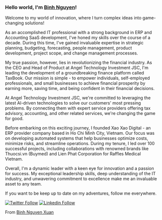 ### Hello world, I'm [Binh Nguyen](http://xubi.me/)! 

Welcome to my world of innovation, where I turn complex ideas into game-changing solutions!

As an accomplished IT professional with a strong background in ERP and Accounting SaaS development, I've honed my skills over the course of a decade. During this time, I've gained invaluable expertise in strategic planning, budgeting, forecasting, people management, product development, project scope, and change management processes.

My true passion, however, lies in revolutionizing the financial industry. As the CEO and Head of Product at Angel Technology Investment JSC, I'm leading the development of a groundbreaking finance platform called TaxBook. Our mission is simple - to empower individuals, self-employed professionals, and small businesses to achieve financial prosperity by earning more, saving time, and being confident in their financial decisions.

At Angel Technology Investment JSC, we're committed to leveraging the latest AI-driven technologies to solve our customers' most pressing problems. By connecting them with expert service providers offering tax advisory, accounting, and other related services, we're changing the game for good.

Before embarking on this exciting journey, I founded Xao Xao Digital - an ERP provider company based in Ho Chi Minh City, Vietnam. Our focus was on developing automated systems that help businesses optimize costs, minimize risks, and streamline operations. During my tenure, I led over 100 successful projects, including collaborations with renowned brands like Thuocsi.vn (Buymed) and Lien Phat Corporation for Raffles Medical Vietnam.

Overall, I'm a dynamic leader with a keen eye for innovation and a passion for success. My exceptional leadership skills, deep understanding of the IT industry, and unwavering commitment to excellence make me an invaluable asset to any team.

If you want to be keep up to date on my adventures, follow me everywhere.


[![Twitter Follow](https://img.shields.io/badge/twitter-%231DA1F2.svg?&style=for-the-badge&logo=twitter&logoColor=white)](https://twitter.com/binhnguyenxuan)
[![Linkedin Follow](https://img.shields.io/badge/linkedin-%230077B5.svg?&style=for-the-badge&logo=linkedin&logoColor=white)](https://www.linkedin.com/in/binhnguyenxuan/)

From [Binh Nguyen Xuan](https://github.com/xubiuit)
